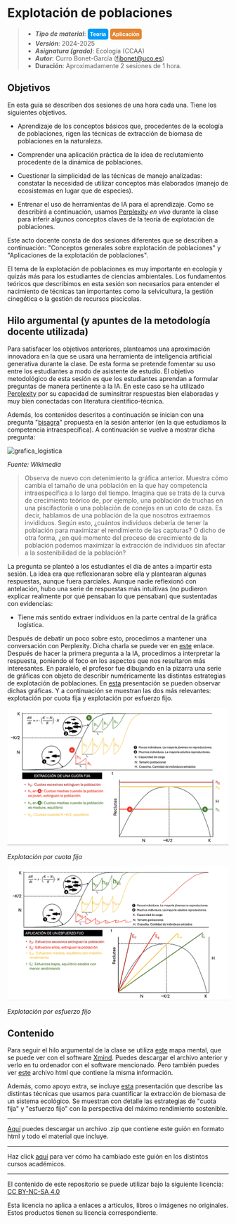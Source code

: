 # Explotación de poblaciones

> + **_Tipo de material_**: <span style="display: inline-block; font-size: 12px; color: white; background-color: #029BF9; border-radius: 5px; padding: 5px; font-weight: bold;"> Teoría</span> <span style="display: inline-block; font-size: 12px; color: white; background-color: #E68532; border-radius: 5px; padding: 5px; font-weight: bold;"> Aplicación</span>
> + **_Versión_**: 2024-2025
> + **_Asignatura (grado)_**: Ecología (CCAA)
> + **_Autor_**: Curro Bonet-García (fjbonet@uco.es)
> + **Duración**: Aproximadamente 2 sesiones de 1 hora.



## Objetivos 

En esta guía se describen dos sesiones de una hora cada una. Tiene los siguientes objetivos. 

+ Aprendizaje de los conceptos básicos que, procedentes de la ecología de poblaciones, rigen las técnicas de extracción de biomasa de poblaciones en la naturaleza. 

+ Comprender una aplicación práctica de la idea de reclutamiento procedente de la dinámica de poblaciones.

+ Cuestionar la simplicidad de las técnicas de manejo analizadas: constatar la necesidad de utilizar conceptos más elaborados (manejo de ecosistemas en lugar que de especies).

+ Entrenar el uso de herramientas de IA para el aprendizaje. Como se describirá a continuación, usamos [Perplexity](https://www.perplexity.ai/) *en vivo* durante la clase para inferir algunos conceptos claves de la teoría de explotación de poblaciones.

Este acto docente consta de dos sesiones diferentes que se describen a continuación: "Conceptos generales sobre explotación de poblaciones" y "Aplicaciones de la explotación de poblaciones".

El tema de la explotación de poblaciones es muy importante en ecología y quizás más para los estudiantes de ciencias ambientales. Los fundamentos teóricos que describimos en esta sesión son necesarios para entender el nacimiento de técnicas tan importantes como la selvicultura, la gestión cinegética o la gestión de recursos piscícolas. 

## Hilo argumental (y apuntes de la metodología docente utilizada)
Para satisfacer los objetivos anteriores, planteamos una aproximación innovadora en la que se usará una herramienta de inteligencia artificial generativa durante la clase. De esta forma se pretende fomentar su uso entre los estudiantes a modo de asistente de estudio. El objetivo metodológico de esta sesión es que los estudiantes aprendan a formular preguntas de manera pertinente a la IA. En este caso se ha utilizado  [Perplexity](https://www.perplexity.ai/) por su capacidad de suminsitrar respuestas bien elaboradas y muy bien conectadas con literatura científico-técnica. 

Además, los contenidos descritos a continuación se inician con una pregunta "[bisagra](https://investigaciondocente.com/2019/08/10/rtcomo-podemos-monitorizar-el-pensamiento-de-nuestros-estudiantes/)" propuesta en la sesión anterior (en la que estudiamos la competencia intraespecífica). A continuación se vuelve a mostrar dicha pregunta:

![grafica_logistica](https://raw.githubusercontent.com/aprendiendo-cosas/Te_poblaciones_comp_intra_ecologia_ccaa/refs/tags/2024-2025/imagenes/Logisticpopulationgrowth2.jpg)

*Fuente: Wikimedia*

>Observa de nuevo con detenimiento la gráfica anterior. Muestra cómo cambia el tamaño de una población en la que hay competencia intraespecífica a lo largo del tiempo. Imagina que se trata de la curva de crecimiento teórico de, por ejemplo, una población de truchas en una piscifactoría o una población de conejos en un coto de caza. Es decir, hablamos de una población de la que nosotros extraemos invididuos. Según esto, ¿cuántos individuos debería de tener la población para maximizar el rendimiento de las capturas? O dicho de otra forma, ¿en qué momento del proceso de crecimiento de la población podemos maximizar la extracción de individuos sin afectar a la sostenibilidad de la población?

La pregunta se planteó a los estudiantes el día de antes a impartir esta sesión. La idea era que reflexionaran sobre ella y plantearan algunas respuestas, aunque fuera parciales. Aunque nadie reflexionó con antelación, hubo una serie de respuestas más intuitivas (no pudieron explicar realmente por qué pensaban lo que pensaban) que sustentadas con evidencias:
+ Tiene más sentido extraer individuos en la parte central de la gráfica logística.

Después de debatir un poco sobre esto, procedimos a mantener una conversación con Perplexity. Dicha charla se puede ver en [este](https://www.perplexity.ai/search/partiendo-de-la-grafica-que-de-vjHVTcIjSSuMhwNZy.tYCA) enlace. Después de hacer la primera pregunta a la IA, procedimos a interpretar la respuesta, poniendo el foco en los aspectos que nos resultaron más interesantes. En paralelo, el profesor fue dibujando en la pizarra una serie de gráficas con objeto de describir numéricamente las distintas estrategias de explotación de poblaciones. En [esta](https://github.com/aprendiendo-cosas/Te_poblaciones_explotacion_ecologia_ccaa/raw/refs/heads/main/presentacion/graficas_explotacion.pptx) presentación se pueden observar dichas gráficas. Y a continuación se muestran las dos más relevantes: explotación por cuota fija y explotación por esfuerzo fijo.

![cuota_fija](https://raw.githubusercontent.com/aprendiendo-cosas/Te_poblaciones_explotacion_ecologia_ccaa/refs/heads/main/imagenes/cuota_fija.png)

*Explotación por cuota fija*

![cuota_fija](https://raw.githubusercontent.com/aprendiendo-cosas/Te_poblaciones_explotacion_ecologia_ccaa/refs/heads/main/imagenes/esfuerzo_fijo.png)

*Explotación por esfuerzo fijo*
















## Contenido

Para seguir el hilo argumental de la clase se utiliza [este](https://github.com/aprendiendo-cosas/Te_poblaciones_explotacion_ecologia_ccaa/raw/2023_2024/presentacion/explotacion_poblaciones.xmind) mapa mental, que se puede ver con el software [Xmind](https://www.xmind.net/). Puedes descargar el archivo anterior y verlo en tu ordenador con el software mencionado. Pero también puedes ver [este](https://rawcdn.githack.com/aprendiendo-cosas/Te_poblaciones_explotacion_ecologia_ccaa/2023_2024/presentacion/explotacion_poblaciones.html) archivo html que contiene la misma información.

Además, como apoyo extra, se incluye [esta](https://github.com/aprendiendo-cosas/Te_poblaciones_explotacion_ecologia_ccaa/2023_2024/refs/heads/main/presentacion/graficas_explotacion.pptx) presentación que describe las distintas técnicas que usamos para cuantificar la extracción de biomasa de un sistema ecológico. Se muestran con detalle las estrategias de "cuota fija" y "esfuerzo fijo" con la perspectiva del máximo rendimiento sostenible.








****

[Aquí](https://github.com/aprendiendo-cosas/P_plan_practicas_ccaa/archive/refs/tags/2024_2025.zip) puedes descargar un archivo .zip que contiene este guión en formato html y todo el material que incluye.

****

Haz click [aquí](https://github.com/aprendiendo-cosas/Te_intro_asignatura_ecologia_ccaa/releases) para ver cómo ha cambiado este guión en los distintos cursos académicos.

****

 <p xmlns:cc="http://creativecommons.org/ns#" >El contenido de este repositorio se puede utilizar bajo la siguiente licencia:  <a  href="https://creativecommons.org/licenses/by-nc-sa/4.0/?ref=chooser-v1"  target="_blank" rel="license noopener noreferrer"  style="display:inline-block;">CC BY-NC-SA 4.0<img  style="height:22px!important;margin-left:3px;vertical-align:text-bottom;"   src="https://mirrors.creativecommons.org/presskit/icons/cc.svg?ref=chooser-v1"  alt=""><img  style="height:22px!important;margin-left:3px;vertical-align:text-bottom;"   src="https://mirrors.creativecommons.org/presskit/icons/by.svg?ref=chooser-v1"  alt=""><img  style="height:22px!important;margin-left:3px;vertical-align:text-bottom;"   src="https://mirrors.creativecommons.org/presskit/icons/nc.svg?ref=chooser-v1"  alt=""><img  style="height:22px!important;margin-left:3px;vertical-align:text-bottom;"   src="https://mirrors.creativecommons.org/presskit/icons/sa.svg?ref=chooser-v1"  alt=""></a></p> 

<p>Esta licencia no aplica a enlaces a artículos, libros o imágenes no originales. Estos productos tienen su licencia correspondiente.</p>



